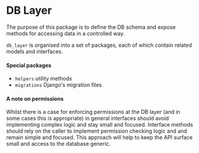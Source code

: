 # DB Layer

The purpose of this package is to define the DB schema and expose methods for accessing data in a controlled way.

`db_layer` is organised into a set of packages, each of which contain related models and interfaces.

#### Special packages
- `helpers` utility methods
- `migrations` Django's migration files

#### A note on permissions
Whilst there is a case for enforcing permissions at the DB layer (and in some cases this is appropriate) in general
interfaces should avoid implementing complex logic and stay small and focused.
Interface methods should rely on the caller to implement permission checking logic and and remain simple and focused.
This approach will help to keep the API surface small and access to the database generic.
